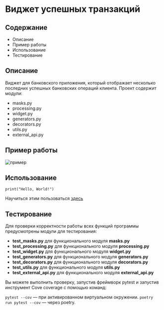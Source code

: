 # Виджет успешных транзакций

## Содержание
+ Описание
+ Пример работы
+ Использование
+ Тестирование

## Описание
Виджет для банковского приложения, который отображает
несколько последних успешных банковских операций клиента.
Проект содержит модули:
+ masks.py
+ processing.py
+ widget.py
+ generators.py
+ decorators.py
+ utils.py
+ external_api.py

## Пример работы
![пример](https://my.sky.pro/5987ea2b7acbe5e5379157f8c4f0fb7f.svg)
## Использование
```
print("Hello, World!")
```
Научиться этим пользоваться [здесь](https://my.sky.pro/student-cabinet/stream/1912/lessons)

## Тестирование
Для проверки корректности работы всех функций программы предусмотрены 
модули для тестирования: 

- **test_masks.py** для функционального модуля **masks.py**
- **test_processing.py** для функционального модуля **processing.py**
- **test_widget.py** для функционального модуля **widget.py**
- **test_generators.py** для функционального модуля **generators.py**
- **test_decorators.py** для функционального модуля **decorators.py**
- **test_utils.py** для функционального модуля **utils.py**
- **test_external_api.py** для функционального модуля **external_api.py**

Вы можете выполнить проверку, запустив фреймворк pytest и запустив инструмент
Cove coverage с помощью команд:

`pytest --cov`
 — при активированном виртуальном окружении.
`poetry run pytest --cov`
 — через poetry.